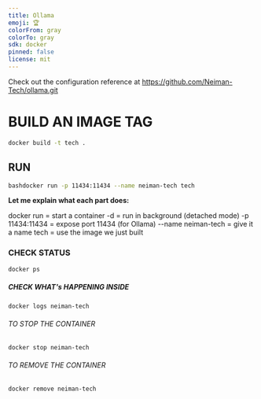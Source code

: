 ```yaml
---
title: Ollama
emoji: 🏆
colorFrom: gray
colorTo: gray
sdk: docker
pinned: false
license: mit
---
```


Check out the configuration reference at https://github.com/Neiman-Tech/ollama.git


# **BUILD AN IMAGE TAG**
```sh
docker build -t tech .
```
## RUN
```bash
bashdocker run -p 11434:11434 --name neiman-tech tech
```
**Let me explain what each part does:**

docker run = start a container
-d = run in background (detached mode)
-p 11434:11434 = expose port 11434 (for Ollama)
--name neiman-tech = give it a name
  tech = use the image we just built


### CHECK STATUS

```sh
docker ps
```
##### CHECK WHAT's HAPPENING INSIDE 
```sh
docker logs neiman-tech
```

###### TO STOP THE CONTAINER 

```sh
docker stop neiman-tech 

```

###### TO REMOVE THE CONTAINER 

```sh
docker remove neiman-tech 

```